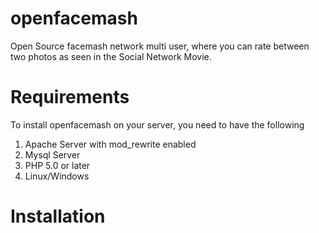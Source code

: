 openfacemash
============

Open Source facemash network multi user, where you can rate between two photos as seen in the Social Network Movie.

Requirements
============
To install openfacemash on your server, you need to have the following
1. Apache Server with mod_rewrite enabled
2. Mysql Server
3. PHP 5.0 or later
4. Linux/Windows

Installation
============